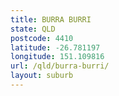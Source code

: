 ```yaml
---
title: BURRA BURRI
state: QLD
postcode: 4410
latitude: -26.781197
longitude: 151.109816
url: /qld/burra-burri/
layout: suburb
---
```

